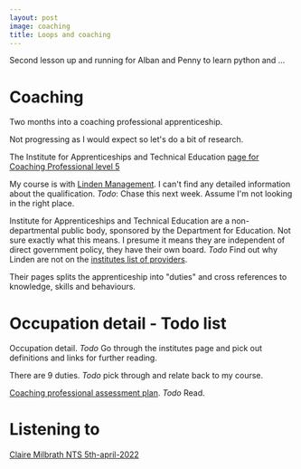 ```yaml
---
layout: post
image: coaching
title: Loops and coaching
---
```

Second lesson up and running for Alban and Penny to learn python and ...

# Coaching

Two months into a coaching professional apprenticeship.

Not progressing as I would expect so let's do a bit of research.

The Institute for Apprenticeships and Technical Education [page for Coaching Professional level 5](https://www.instituteforapprenticeships.org/apprenticeship-standards/coaching-professional-v1-0)

My course is with [Linden Management](https://www.lindenmanagement.org.uk/). I can't find any detailed information about the qualification. _Todo_: Chase this next week. Assume I'm not looking in the right place.

Institute for Apprenticeships and Technical Education are a non-departmental public body, sponsored by the Department for Education. Not sure exactly what this means. I presume it means they are independent of direct government policy, they have their own board. _Todo_ Find out why Linden are not on the [institutes list of providers](https://findapprenticeshiptraining.apprenticeships.education.gov.uk/courses/555/providers). 

Their pages splits the apprenticeship into "duties" and cross references to knowledge, skills and behaviours.

# Occupation detail - Todo list

Occupation detail. _Todo_ Go through the institutes page and pick out definitions and links for further reading.

There are 9 duties. _Todo_ pick through and relate back to my course.

[Coaching professional assessment plan](https://www.instituteforapprenticeships.org/media/4166/st0809_coaching-professional_l5_ap-for-publication_07042020.pdf). _Todo_ Read.

# Listening to 

[Claire Milbrath NTS 5th-april-2022](https://www.nts.live/shows/claire-milbrath/episodes/claire-milbrath-5th-april-2022)